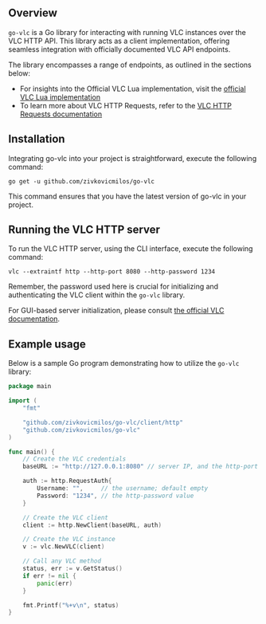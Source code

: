 ## Overview

`go-vlc` is a Go library for interacting with running VLC instances over the VLC HTTP API. This library acts as a client
implementation, offering seamless integration with officially documented VLC API endpoints.

The library encompasses a range of endpoints, as outlined in the sections below:

- For insights into the Official VLC Lua implementation, visit
  the [official VLC Lua implementation](https://github.com/videolan/vlc/blob/f7bb59d9f51cc10b25ff86d34a3eff744e60c46e/share/lua/http/requests/README.txt)
- To learn more about VLC HTTP Requests, refer to
  the [VLC HTTP Requests documentation](https://wiki.videolan.org/VLC_HTTP_requests/)

## Installation

Integrating go-vlc into your project is straightforward, execute the following command:

```shell
go get -u github.com/zivkovicmilos/go-vlc
```

This command ensures that you have the latest version of go-vlc in your project.

## Running the VLC HTTP server

To run the VLC HTTP server, using the CLI interface, execute the following command:

```shell
vlc --extraintf http --http-port 8080 --http-password 1234
```

Remember, the password used here is crucial for initializing and authenticating the VLC client within the `go-vlc`
library.

For GUI-based server initialization, please
consult [the official VLC documentation](https://wiki.videolan.org/Control_VLC_via_a_browser/).

## Example usage

Below is a sample Go program demonstrating how to utilize the `go-vlc` library:

```go
package main

import (
	"fmt"

	"github.com/zivkovicmilos/go-vlc/client/http"
	"github.com/zivkovicmilos/go-vlc"
)

func main() {
	// Create the VLC credentials
	baseURL := "http://127.0.0.1:8080" // server IP, and the http-port value

	auth := http.RequestAuth{
		Username: "",     // the username; default empty
		Password: "1234", // the http-password value
	}

	// Create the VLC client
	client := http.NewClient(baseURL, auth)

	// Create the VLC instance
	v := vlc.NewVLC(client)

	// Call any VLC method
	status, err := v.GetStatus()
	if err != nil {
		panic(err)
	}

	fmt.Printf("%+v\n", status)
}
```


